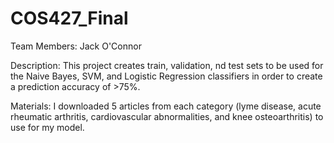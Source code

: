 # COS427_Final

Team Members: Jack O'Connor

Description: This project creates train, validation, nd test sets 
  to be used for the Naive Bayes, SVM, and Logistic Regression
  classifiers in order to create a prediction accuracy of >75%.
  
Materials: I downloaded 5 articles from each category (lyme disease, acute rheumatic arthritis, 
  cardiovascular abnormalities, and knee osteoarthritis) to use for my model.
